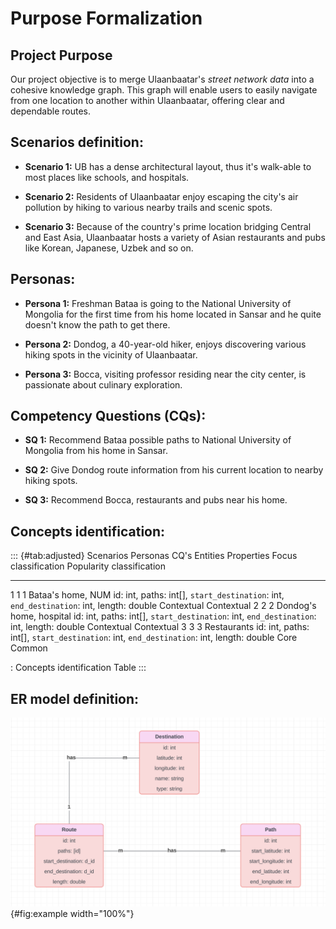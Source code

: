 # Purpose Formalization

## Project Purpose

Our project objective is to merge Ulaanbaatar's _street network data_
into a cohesive knowledge graph. This graph will enable users to easily
navigate from one location to another within Ulaanbaatar, offering clear
and dependable routes.

## Scenarios definition:

- **Scenario 1:** UB has a dense architectural layout, thus it's
  walk-able to most places like schools, and hospitals.

- **Scenario 2:** Residents of Ulaanbaatar enjoy escaping the city's
  air pollution by hiking to various nearby trails and scenic spots.

- **Scenario 3:** Because of the country's prime location bridging
  Central and East Asia, Ulaanbaatar hosts a variety of Asian
  restaurants and pubs like Korean, Japanese, Uzbek and so on.

## Personas:

- **Persona 1:** Freshman Bataa is going to the National University of
  Mongolia for the first time from his home located in Sansar and he
  quite doesn't know the path to get there.

- **Persona 2:** Dondog, a 40-year-old hiker, enjoys discovering
  various hiking spots in the vicinity of Ulaanbaatar.

- **Persona 3:** Bocca, visiting professor residing near the city
  center, is passionate about culinary exploration.

## Competency Questions (CQs):

- **SQ 1:** Recommend Bataa possible paths to National University of
  Mongolia from his home in Sansar.

- **SQ 2:** Give Dondog route information from his current location to
  nearby hiking spots.

- **SQ 3:** Recommend Bocca, restaurants and pubs near his home.

## Concepts identification:

::: {#tab:adjusted}
Scenarios Personas CQ's Entities Properties Focus classification Popularity classification

---

1 1 1 Bataa's home, NUM id: int, paths: int\[\], `start_destination`: int, `end_destination`: int, length: double Contextual Contextual
2 2 2 Dondog's home, hospital id: int, paths: int\[\], `start_destination`: int, `end_destination`: int, length: double Contextual Contextual
3 3 3 Restaurants id: int, paths: int\[\], `start_destination`: int, `end_destination`: int, length: double Core Common

: Concepts identification Table
:::

## ER model definition:

![ER Model](images/new_er.png){#fig:example width="100%"}

